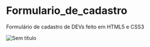 # Formulario_de_cadastro
Formulário de cadastro de DEVs feito em HTML5 e CSS3

![Sem título](https://user-images.githubusercontent.com/79488234/115582029-ec6c8700-a29e-11eb-92fe-89b4b9601447.png)


